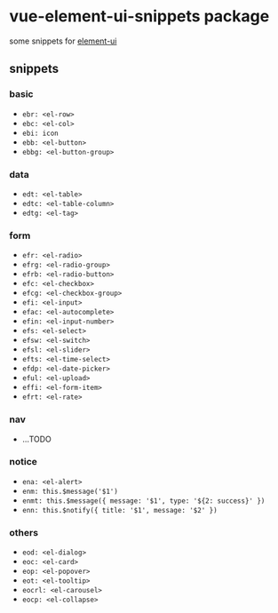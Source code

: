 # vue-element-ui-snippets package
some snippets for [element-ui](http://element.eleme.io/#/component/installation)

## snippets
### basic
+ `ebr: <el-row>`
+ `ebc: <el-col>`
+ `ebi: icon`
+ `ebb: <el-button>`
+ `ebbg: <el-button-group>`

### data
+ `edt: <el-table>`
+ `edtc: <el-table-column>`
+ `edtg: <el-tag>`

### form
+ `efr: <el-radio>`
+ `efrg: <el-radio-group>`
+ `efrb: <el-radio-button>`
+ `efc: <el-checkbox>`
+ `efcg: <el-checkbox-group>`
+ `efi: <el-input>`
+ `efac: <el-autocomplete>`
+ `efin: <el-input-number>`
+ `efs: <el-select>`
+ `efsw: <el-switch>`
+ `efsl: <el-slider>`
+ `efts: <el-time-select>`
+ `efdp: <el-date-picker>`
+ `eful: <el-upload>`
+ `effi: <el-form-item>`
+ `efrt: <el-rate>`

### nav
+ ...TODO

### notice
+ `ena: <el-alert>`
+ `enm: this.$message('$1')`
+ `enmt: this.$message({
  message: '$1',
  type: '${2: success}'
})`
+ `enn: this.$notify({
  title: '$1',
  message: '$2'
})`

### others
+ `eod: <el-dialog>`
+ `eoc: <el-card>`
+ `eop: <el-popover>`
+ `eot: <el-tooltip>`
+ `eocrl: <el-carousel>`
+ `eocp: <el-collapse>`
